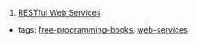 1. [RESTful Web Services](http://restfulwebapis.org/RESTful_Web_Services.pdf)
  * tags: [free-programming-books](tags/free-programming-books.md), [web-services](tags/web-services.md)

